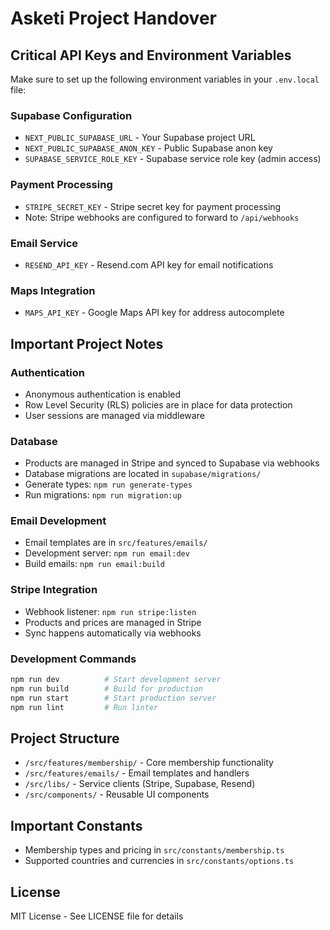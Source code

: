 # Asketi Project Handover

## Critical API Keys and Environment Variables

Make sure to set up the following environment variables in your `.env.local` file:

### Supabase Configuration

- `NEXT_PUBLIC_SUPABASE_URL` - Your Supabase project URL
- `NEXT_PUBLIC_SUPABASE_ANON_KEY` - Public Supabase anon key
- `SUPABASE_SERVICE_ROLE_KEY` - Supabase service role key (admin access)

### Payment Processing

- `STRIPE_SECRET_KEY` - Stripe secret key for payment processing
- Note: Stripe webhooks are configured to forward to `/api/webhooks`

### Email Service

- `RESEND_API_KEY` - Resend.com API key for email notifications

### Maps Integration

- `MAPS_API_KEY` - Google Maps API key for address autocomplete

## Important Project Notes

### Authentication

- Anonymous authentication is enabled
- Row Level Security (RLS) policies are in place for data protection
- User sessions are managed via middleware

### Database

- Products are managed in Stripe and synced to Supabase via webhooks
- Database migrations are located in `supabase/migrations/`
- Generate types: `npm run generate-types`
- Run migrations: `npm run migration:up`

### Email Development

- Email templates are in `src/features/emails/`
- Development server: `npm run email:dev`
- Build emails: `npm run email:build`

### Stripe Integration

- Webhook listener: `npm run stripe:listen`
- Products and prices are managed in Stripe
- Sync happens automatically via webhooks

### Development Commands

```bash
npm run dev          # Start development server
npm run build        # Build for production
npm run start        # Start production server
npm run lint         # Run linter
```

## Project Structure

- `/src/features/membership/` - Core membership functionality
- `/src/features/emails/` - Email templates and handlers
- `/src/libs/` - Service clients (Stripe, Supabase, Resend)
- `/src/components/` - Reusable UI components

## Important Constants

- Membership types and pricing in `src/constants/membership.ts`
- Supported countries and currencies in `src/constants/options.ts`

## License

MIT License - See LICENSE file for details
